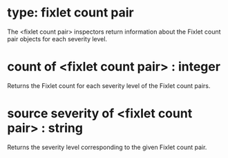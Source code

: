 # type: fixlet count pair

The &lt;fixlet count pair&gt; inspectors return information about the Fixlet count pair objects for each severity level.

# count of &lt;fixlet count pair&gt; : integer

Returns the Fixlet count for each severity level of the Fixlet count pairs.

# source severity of &lt;fixlet count pair&gt; : string

Returns the severity level corresponding to the given Fixlet count pair.
